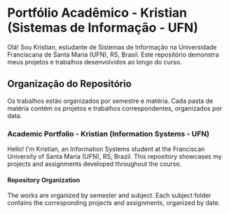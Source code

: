 # Portfólio Acadêmico - Kristian (Sistemas de Informação - UFN)

Olá! Sou Kristian, estudante de Sistemas de Informação na Universidade Franciscana de Santa Maria (UFN), RS, Brasil.  Este repositório demonstra meus projetos e trabalhos desenvolvidos ao longo do curso.

## Organização do Repositório

Os trabalhos estão organizados por semestre e matéria.  Cada pasta de matéria contém os projetos e trabalhos correspondentes, organizados por data. 

### Academic Portfolio - Kristian (Information Systems - UFN)

Hello! I'm Kristian, an Information Systems student at the Franciscan University of Santa Maria (UFN), RS, Brazil. This repository showcases my projects and assignments developed throughout the course.

#### Repository Organization

The works are organized by semester and subject. Each subject folder contains the corresponding projects and assignments, organized by date.